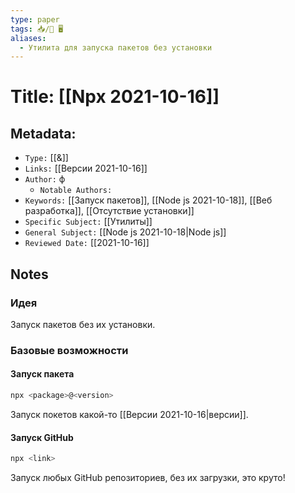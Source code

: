 ```yaml
---
type: paper
tags: 📥️/📜️ 🖥️
aliases:
  - Утилита для запуска пакетов без установки
---
```




# Title: **[[Npx 2021-10-16]]**


## Metadata:

- `Type:` [[&]]
- `Links:` [[Версии 2021-10-16]]
- `Author:` ф
	- `Notable Authors:` 
- `Keywords:` [[Запуск пакетов]], [[Node js 2021-10-18]], [[Веб разработка]], [[Отсутствие установки]]
- `Specific Subject:` [[Утилиты]]
- `General Subject:` [[Node js 2021-10-18|Node js]]
- `Reviewed Date:` [[2021-10-16]]


## Notes

### Идея
Запуск пакетов без их установки.

### Базовые возможности
#### Запуск пакета
```bash
npx <package>@<version>
```
Запуск покетов какой-то [[Версии 2021-10-16|версии]].

#### Запуск GitHub
```bash
npx <link>
```
Запуск любых GitHub репозиториев, без их загрузки, это круто!